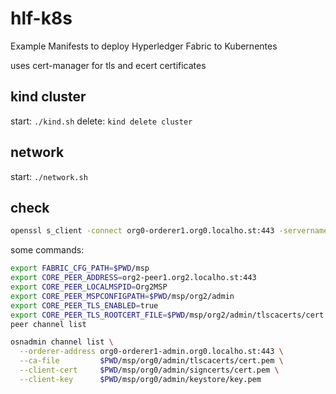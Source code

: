 # hlf-k8s

Example Manifests to deploy Hyperledger Fabric to Kubernentes

uses cert-manager for tls and ecert certificates

## kind cluster

start: `./kind.sh`
delete: `kind delete cluster`

## network

start: `./network.sh`

## check

```sh
openssl s_client -connect org0-orderer1.org0.localho.st:443 -servername org0-orderer1.org0.localho.st
```

some commands:

```sh
export FABRIC_CFG_PATH=$PWD/msp
export CORE_PEER_ADDRESS=org2-peer1.org2.localho.st:443
export CORE_PEER_LOCALMSPID=Org2MSP
export CORE_PEER_MSPCONFIGPATH=$PWD/msp/org2/admin
export CORE_PEER_TLS_ENABLED=true
export CORE_PEER_TLS_ROOTCERT_FILE=$PWD/msp/org2/admin/tlscacerts/cert.pem
peer channel list

osnadmin channel list \
  --orderer-address org0-orderer1-admin.org0.localho.st:443 \
  --ca-file         $PWD/msp/org0/admin/tlscacerts/cert.pem \
  --client-cert     $PWD/msp/org0/admin/signcerts/cert.pem \
  --client-key      $PWD/msp/org0/admin/keystore/key.pem
```
